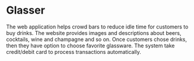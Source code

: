# Glasser
The web application helps crowd bars to reduce idle time for customers to buy drinks. The website provides images and 
descriptions about beers, cocktails, wine and champagne and so on. Once customers chose drinks, then they have option 
to choose favorite glassware. The system take credit/debit card to process transactions automatically. 
